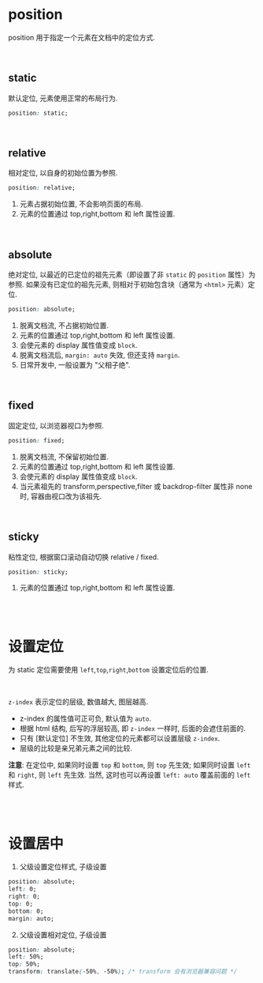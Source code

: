 # position

position 用于指定一个元素在文档中的定位方式.

<br>

## static

默认定位, 元素使用正常的布局行为.

```css
position: static;
```

<br>

## relative

相对定位, 以自身的初始位置为参照.

```css
position: relative;
```

1. 元素占据初始位置, 不会影响页面的布局.
2. 元素的位置通过 top,right,bottom 和 left 属性设置.

<br>

## absolute

绝对定位, 以最近的已定位的祖先元素（即设置了非 `static` 的 `position` 属性）为参照. 如果没有已定位的祖先元素, 则相对于初始包含块（通常为 `<html>` 元素）定位.

```css
position: absolute;
```

1. 脱离文档流, 不占据初始位置.
2. 元素的位置通过 top,right,bottom 和 left 属性设置.
3. 会使元素的 display 属性值变成 `block`.
4. 脱离文档流后, `margin: auto` 失效, 但还支持 `margin`.
5. 日常开发中, 一般设置为 "父相子绝".

<br>

## fixed

固定定位, 以浏览器视口为参照.

```css
position: fixed;
```

1. 脱离文档流, 不保留初始位置.
2. 元素的位置通过 top,right,bottom 和 left 属性设置.
3. 会使元素的 display 属性值变成 `block`.
4. 当元素祖先的 transform,perspective,filter 或 backdrop-filter 属性非 none 时, 容器由视口改为该祖先.

<br>

## sticky

粘性定位, 根据窗口滚动自动切换 relative / fixed.

```css
position: sticky;
```

1. 元素的位置通过 top,right,bottom 和 left 属性设置.

<br><br>

# 设置定位

为 static 定位需要使用 `left`,`top`,`right`,`bottom` 设置定位后的位置.

<br>

`z-index` 表示定位的层级, 数值越大, 图层越高.

-   z-index 的属性值可正可负, 默认值为 `auto`.
-   根据 html 结构, 后写的浮层较高, 即 `z-index` 一样时, 后面的会遮住前面的.
-   只有 [默认定位] 不生效, 其他定位的元素都可以设置层级 `z-index`.
-   层级的比较是亲兄弟元素之间的比较.

**注意**: 在定位中, 如果同时设置 `top` 和 `bottom`, 则 `top` 先生效; 如果同时设置 `left` 和 `right`, 则 `left` 先生效.
当然, 这时也可以再设置 `left: auto` 覆盖前面的 `left` 样式.

<br><br>

# 设置居中

1. 父级设置定位样式, 子级设置

```css
position: absolute;
left: 0;
right: 0;
top: 0;
bottom: 0;
margin: auto;
```

2. 父级设置相对定位, 子级设置

```css
position: absolute;
left: 50%;
top: 50%;
transform: translate(-50%, -50%); /* transform 会有浏览器兼容问题 */
```

<br>
